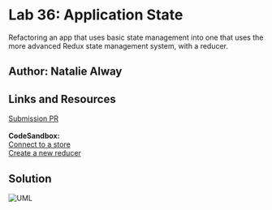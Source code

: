 # Lab 36: Application State
Refactoring an app that uses basic state management into one that uses the more advanced Redux state management system, with a reducer.
## Author: Natalie Alway

## Links and Resources
[Submission PR](https://github.com/nataliealway-401-advanced-javascript/lab-36-app-state/pull/1) <br>
<br>
**CodeSandbox:** <br>
[Connect to a store](https://codesandbox.io/s/connect-app-state-1chc2) <br>
[Create a new reducer](https://codesandbox.io/s/multiple-reducers-c2hl7)

## Solution
![UML]()
